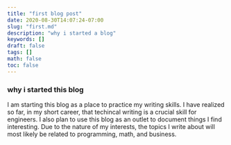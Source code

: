 ```yaml
---
title: "first blog post"
date: 2020-08-30T14:07:24-07:00
slug: "first.md"
description: "why i started a blog"
keywords: []
draft: false
tags: []
math: false
toc: false
---
```


### why i started this blog

I am starting this blog as a place to practice my writing skills. I have
realized so far, in my short career, that techincal writing is a crucial skill
for engineers. I also plan to use this blog as an outlet to document things I
find interesting. Due to the nature of my interests, the topics I write about
will most likely be related to programming, math, and business. 

